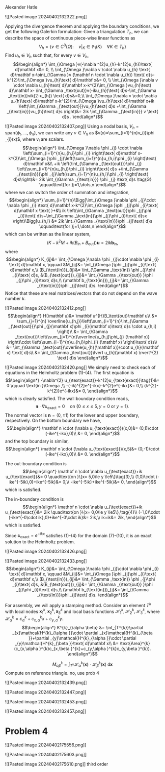 Alexander Hatle

![[Pasted image 20240402132322.png]]

Applying the divergence theorem and applying the boundary conditions, we get the following Galerkin formulation:
Given a triangulation $T_{h}$, we can describe the space of continuous piece-wise linear functions as
$$V_{h}=\{v \in C^{0}(\Omega  ):\quad v|_{K}\in \mathbb P_{1}(K)\quad\forall K \in T_{h} \}$$
Find $u_{h}\in V_{h}$ such that, for every $v \in V_{h}$,
$$\begin{align*}
\int_{\Omega }v(-\nabla ^{2}u_{h}-k^{2}u_{h})\text{ d}\mathbf x&= 0, \\
\int_{\Omega }\nabla v \cdot \nabla u_{h} \text{ d}\mathbf x-\oint_{\Gamma }v  (\mathbf n \cdot \nabla u_{h}) \text{ d}s-k^{2}\int_{\Omega }vu_{h}\text{ d}\mathbf x&= 0, \\
\int_{\Omega }\nabla v \cdot \nabla u_{h}\text{ d}\mathbf x-k^{2}\int_{\Omega }vu_{h}\text{ d}\mathbf x- \int_{\Gamma _\text{out}}v(-iku_{h})\text{ d}s-\int_{\Gamma _\text{in}}vik(2-u_{h}) \text{ d}s&=0,\\
\int_{\Omega }\nabla v \cdot \nabla u_{h}\text{ d}\mathbf x-k^{2}\int_{\Omega }vu_{h}\text{ d}\mathbf x+ik \left(\int_{\Gamma _{\text{out}}}vu_{h}\text{ d}s +\int_{\Gamma _{\text{in}}}vu_{h}\text{ d}s \right)&= 2ik \int_{\Gamma _{\text{in}}} v \text{ d}s . 
\end{align*}$$

![[Pasted image 20240402132407.png]]
Using a nodal basis, $V_{h}=\text{span}\{\phi _{1},\dots ,\phi _n \}$, we can write any $v \in V_{h}$ as $v(x)=\sum_{i=1}^{n}v_{i}\phi _{i}(x)$, where $v_{i}$ are scalars. 
$$\begin{align*}
\int_{\Omega }\nabla \phi _{j} \cdot \nabla \left(\sum_{i=1}^{n}u_{h,i}\phi _{i} \right)\text{ d}\mathbf x-k^{2}\int_{\Omega }\phi _{j}\left(\sum_{i=1}^{n}u_{h,i}\phi _{i} \right)\text{ d}\mathbf x&\\
+ik \left(\int_{\Gamma _{\text{out}}}\phi _{j} \left(\sum_{i=1}^{n}u_{h,i}\phi _{i} \right)\text{ d}s +\int_{\Gamma _{\text{in}}}\phi _{j}\left(\sum_{i=1}^{n}u_{h,i}\phi _{i} \right)\text{ d}s\right)&= 2ik \int_{\Gamma _{\text{in}}} \phi _{j} \text{ d}s \tag{G} \qquad\text{for }j=1,\dots,n
\end{align*}$$
where we can switch the order of summation and integration,
$$\begin{align*}
\sum_{i=1}^{n}\Bigg[\int_{\Omega }\nabla \phi _{j}\cdot \nabla \phi _{i} \text{ d}\mathbf x-k^{2}\int_{\Omega }\phi _{j}\phi _{i}\text{ d}\mathbf x \text{ }+&\\
ik \left(\int_{\Gamma _\text{out}}\phi _{j}\phi _{i}\text{ d}s+\int_{\Gamma _\text{in}}\phi _{j}\phi _{i}\text{ d}sx \right)\Bigg]u_{h,i} &= 2ik \int_{\Gamma _{\text{in}}}\phi _{j}\text{ d}s \qquad\text{for }j=1,\dots,n
\end{align*}$$
which can be written as the linear system,
$$(K-k^{2}M+ik(B_{\text{in}}+B_{\text{out}}))\mathbf u=2ik\mathbf b_{\text{in}},$$
where
$$\begin{align*}
K_{ij}&= \int_{\Omega }\nabla \phi _{j}\cdot \nabla \phi _{i} \text{ d}\mathbf x, \qquad &M_{ij}&=  \int_{\Omega }\phi _{j}\phi _{i}\text{ d}\mathbf x,\\
(B_{\text{in}})_{ij}&= \int_{\Gamma _\text{in}} \phi _{j}\phi _{i}\text{ d}s, &(B_{\text{out}})_{ij}&=  \int_{\Gamma _{\text{out}} }\phi _{j}\phi _{i}\text{ d}s,\\
(\mathbf b_{\text{in}})_{j}&= \int_{\Gamma _{\text{in}}}\phi _{j}\text{ d}s.
\end{align*}$$
Notice that these are real matrices/vectors that do not depend on the wave number $k$.

![[Pasted image 20240402132412.png]]
$$\begin{align*}
H(\mathbf u)&= \mathbf u^{H}B_\text{out}\mathbf u\\
&= \sum_{j=1}^{n} \overline{u_{h,j}}\left(\sum_{i=1}^{n}\int_{\Gamma _{\text{out}}}\phi _{j}(\mathbf x)\phi _{i}(\mathbf x)\text{ d}s \cdot u_{h,i} \right)\\
&= \int_{\Gamma _\text{out}}\left(\sum_{j=1}^{n}\overline{u_{h,j}\phi_{j} (\mathbf x)} \right)\cdot \left(\sum_{i=1}^{n}u_{h,i}\phi_{i} (\mathbf x) \right)\text{ d}s\\
&= \int_{\Gamma _\text{out}}\overline{u_{h}(\mathbf x)}\cdot u_{h}(\mathbf x) \text{ d}s\\
	&= \int_{\Gamma _\text{out}}\lvert u_{h}(\mathbf x) \rvert^{2} \text{ d}s
\end{align*}$$


![[Pasted image 20240402132420.png]]
We simply need to check each of equations in the Helmholtz problem (1)-(4).
The first equation is
$$\begin{align*}
-\nabla^{2} u_{\text{exact}}-k^{2}u_{\text{exact}}\tag{1}&= 0 \qquad \text{in }\Omega ,\\
-(-ik)^{2}e^{-ikx}-k^{2}e^{-ikx}&= 0,\\
(k^{2}-k^{2})e^{-ikx}&= 0,
\end{align*}$$
which is clearly satisfied.
The wall boundary condition reads,
$$\mathbf n \cdot \nabla u_{\text{exact}}=0 \quad\text{on } \{ 0 \le x \le5, y=0 \text{ or }y=1\}\tag{2}.$$
The normal vector is $\mathbf n=(0,\pm 1)$ for the lower and upper boundary, respectively. 
On the bottom boundary we have,
$$\begin{align*}
\mathbf n \cdot  (\nabla u_{\text{exact}})(x,0)&= (0,1)\cdot (-ike^{-ikx},0)\\
&= 0,
\end{align*}$$
and the top boundary is similar,
$$\begin{align*}
\mathbf n \cdot  (\nabla u_{\text{exact}})(x,5)&= (0,-1)\cdot (-ike^{-ikx},0)\\
&= 0.
\end{align*}$$

The out-boundary condition is
$$\begin{align*}
\mathbf n \cdot \nabla u_{\text{exact}}+ik u_{\text{exact}}&= 0 \quad\text{on }\{x= 5,0\le y \le5\}\tag{3},\\
(1,0)\cdot (-ike^{-5ik},0)+ike^{-5ik}&= 0,\\
-ike^{-5ik}+ike^{-5ik}&= 0,
\end{align*}$$
which is satisfied.

The in-boundary condition is
$$\begin{align*}
\mathbf n \cdot \nabla u_{\text{exact}}+ik u_{\text{exact}}&= 2ik \quad\text{on }\{x= 0,0\le y \le5\},\tag{4}\\
(-1,0)\cdot (-ike^{-0\cdot ik},0)+ike^{-0\cdot ik}&= 2ik,\\
ik+ik&= 2ik,
\end{align*}$$
which is satisfied.

Since $u_\text{exact}=e^{-ikx}$ satisfies (1)-(4) for the domain (7)-(10), it is an exact solution to the Helmholtz problem.

![[Pasted image 20240402132426.png]]


![[Pasted image 20240402132433.png]]
$$\begin{align*}
K_{ij}&= \int_{\Omega }\nabla \phi _{j}\cdot \nabla \phi _{i} \text{ d}\mathbf x, \qquad &M_{ij}&=  \int_{\Omega }\phi _{j}\phi _{i}\text{ d}\mathbf x,\\
(B_{\text{in}})_{ij}&= \int_{\Gamma _\text{in}} \phi _{j}\phi _{i}\text{ d}s, &(B_{\text{out}})_{ij}&=  \int_{\Gamma _{\text{out}} }\phi _{j}\phi _{i}\text{ d}s,\\
(\mathbf b_{\text{in}})_{j}&= \int_{\Gamma _{\text{in}}}\phi _{j}\text{ d}s.
\end{align*}$$

For assembly, we will apply a stamping method. Consider an element $T^{k}$ with local nodes $\mathbf x_{1}^{k},\mathbf x_{2}^{k},\mathbf x_{3}^{k}$ and local basis functions $\mathcal{H}_{1}^{k},\mathcal{H}_{2}^{k},\mathcal{H}_{3}^{k}$, where $\mathcal{H}^{k}_{\alpha }=c_{\alpha }^{k}+c_{x,\alpha }^{k}x+ c_{y,\alpha }^{k}y$.
$$\begin{align*}
K^{k}_{\alpha \beta} &= \int_{T^{k}}\partial _{x}\mathcal{H^{k}_{\alpha }}\cdot \partial _{x}\mathcal{H^{k}_{\beta  }}+\partial _{y}\mathcal{H^{k}_{\alpha }}\cdot \partial _{y}\mathcal{H^{k}_{\beta  }}\text{ d}\mathbf x\\
&= \text{Area}^{k}(c_{x,\alpha }^{k}c_{x,\beta }^{k}+c_{y,\alpha }^{k}c_{y,\beta }^{k}).
\end{align*}$$

$$M_{\alpha \beta  }^{k}=\int_{T^{k}}\mathcal{H}_{\alpha }^{k}(\mathbf x) \cdot \mathcal{H}^{k}_{\beta }(\mathbf x)\text{ d}\mathbf x$$
Compute on reference triangle. no, use prob 4

![[Pasted image 20240402132439.png]]

![[Pasted image 20240402132447.png]]

![[Pasted image 20240402132453.png]]

![[Pasted image 20240402132457.png]]

# Problem 4

![[Pasted image 20240402175556.png]]

![[Pasted image 20240402175603.png]]

![[Pasted image 20240402175610.png]]
third order